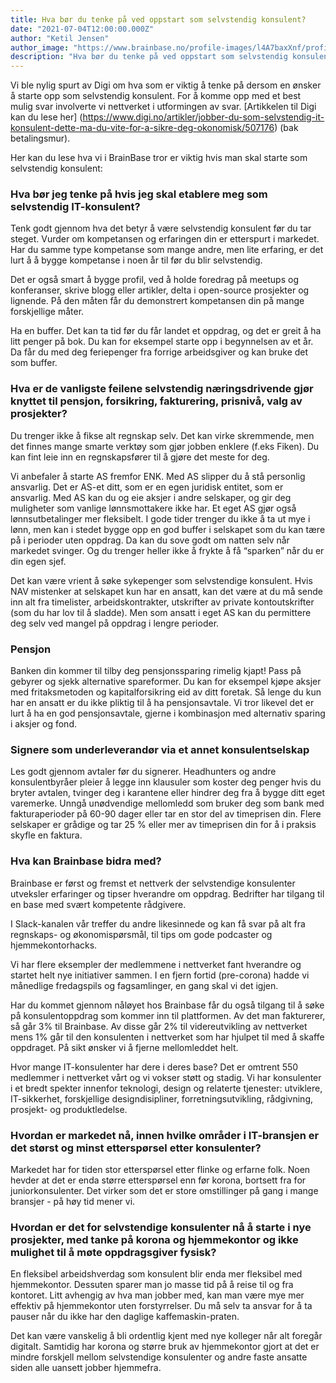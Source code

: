 ```yaml
---
title: Hva bør du tenke på ved oppstart som selvstendig konsulent?
date: "2021-07-04T12:00:00.000Z"
author: "Ketil Jensen"
author_image: "https://www.brainbase.no/profile-images/l4A7baxXnf/profilePicture.jpg"
description: "Hva bør du tenke på ved oppstart som selvstendig konsulent"
---
```


Vi ble nylig spurt av Digi om hva som er viktig å tenke på dersom en ønsker å starte opp som selvstendig konsulent. For å komme opp med et best mulig svar involverte vi nettverket i utformingen av svar. [Artikkelen til Digi kan du lese her] (https://www.digi.no/artikler/jobber-du-som-selvstendig-it-konsulent-dette-ma-du-vite-for-a-sikre-deg-okonomisk/507176) (bak betalingsmur).

Her kan du lese hva vi i BrainBase tror er viktig hvis man skal starte som selvstendig konsulent:

### Hva bør jeg tenke på hvis jeg skal etablere meg som selvstendig IT-konsulent?
Tenk godt gjennom hva det betyr å være selvstendig konsulent før du tar steget. Vurder om kompetansen og erfaringen din er etterspurt i markedet. Har du samme type kompetanse som mange andre, men lite erfaring, er det lurt å å bygge kompetanse i noen år til før du blir selvstendig.

Det er også smart å bygge profil, ved å holde foredrag på meetups og konferanser, skrive blogg eller artikler, delta i open-source prosjekter og lignende. På den måten får du demonstrert kompetansen din på mange forskjellige måter.

Ha en buffer. Det kan ta tid før du får landet et oppdrag, og det er greit å ha litt penger på bok. Du kan for eksempel starte opp i begynnelsen av et år. Da får du med deg feriepenger fra forrige arbeidsgiver og kan bruke det som buffer.

### Hva er de vanligste feilene selvstendig næringsdrivende gjør knyttet til pensjon, forsikring, fakturering, prisnivå, valg av prosjekter?
Du trenger ikke å fikse alt regnskap selv. Det kan virke skremmende, men det finnes mange smarte verktøy som gjør jobben enklere (f.eks Fiken). Du kan fint leie inn en regnskapsfører til å gjøre det meste for deg.

Vi anbefaler å starte AS fremfor ENK.  Med AS slipper du å stå personlig ansvarlig. Det er AS-et ditt, som er en egen juridisk entitet, som er ansvarlig. Med AS kan du og eie aksjer i andre selskaper, og gir deg muligheter som vanlige lønnsmottakere ikke har.
Et eget AS gjør også lønnsutbetalinger mer fleksibelt. I gode tider trenger du ikke å ta ut mye i lønn, men kan i stedet bygge opp en god buffer i selskapet som du kan tære på i perioder uten oppdrag. Da kan du sove godt om natten selv når markedet svinger. Og du trenger heller ikke å frykte å få “sparken” når du er din egen sjef.

Det kan være vrient å søke sykepenger som selvstendige konsulent. Hvis NAV mistenker at selskapet kun har en ansatt, kan det være at du må sende inn alt fra timelister, arbeidskontrakter, utskrifter av private kontoutskrifter (som du har lov til å sladde). Men som ansatt i eget AS kan du permittere deg selv ved mangel på oppdrag i lengre perioder.

### Pensjon
Banken din kommer til tilby deg pensjonssparing rimelig kjapt! Pass på gebyrer og sjekk alternative spareformer. Du kan for eksempel kjøpe aksjer med fritaksmetoden og kapitalforsikring eid av ditt foretak. Så lenge du kun har en ansatt er du ikke pliktig til å ha pensjonsavtale. Vi tror likevel det er lurt å ha en god pensjonsavtale, gjerne i kombinasjon med alternativ sparing i aksjer og fond.

### Signere som underleverandør via et annet konsulentselskap
Les godt gjennom avtaler før du signerer. Headhunters og andre konsulentbyråer pleier å legge inn klausuler som koster deg penger hvis du bryter avtalen, tvinger deg i karantene eller hindrer deg fra å bygge ditt eget varemerke. Unngå unødvendige mellomledd som bruker deg som bank med fakturaperioder på 60-90 dager eller tar en stor del av timeprisen din. Flere selskaper er grådige og tar 25 % eller mer av timeprisen din for å i praksis skyfle en faktura.


### Hva kan Brainbase bidra med?
Brainbase er først og fremst et nettverk der selvstendige konsulenter utveksler erfaringer og tipser hverandre om oppdrag. Bedrifter har tilgang til en base med svært kompetente rådgivere.

I Slack-kanalen vår treffer du andre likesinnede og kan få svar på alt fra regnskaps- og økonomispørsmål, til tips om gode podcaster og hjemmekontorhacks.

Vi har flere eksempler der medlemmene i nettverket fant hverandre og startet helt nye initiativer sammen. I en fjern fortid (pre-corona) hadde vi månedlige fredagspils og fagsamlinger, en gang skal vi det igjen. 

Har du kommet gjennom nåløyet hos Brainbase får du også tilgang til å søke på konsulentoppdrag som kommer inn til plattformen. Av det man fakturerer, så går 3% til Brainbase. Av disse går 2% til videreutvikling av nettverket mens 1% går til den konsulenten i nettverket som har hjulpet til med å skaffe oppdraget. På sikt ønsker vi å fjerne mellomleddet helt.

Hvor mange IT-konsulenter har dere i deres base?
Det er omtrent 550 medlemmer i nettverket vårt og vi vokser støtt og stadig. Vi har konsulenter i et bredt spekter innenfor teknologi, design og relaterte tjenester: utviklere, IT-sikkerhet, forskjellige designdisipliner, forretningsutvikling, rådgivning, prosjekt- og produktledelse.

### Hvordan er markedet nå, innen hvilke områder i IT-bransjen er det størst og minst etterspørsel etter konsulenter?
Markedet har for tiden stor etterspørsel etter flinke og erfarne folk. Noen hevder at det er enda større etterspørsel enn før korona, bortsett fra for juniorkonsulenter. Det virker som det er store omstillinger på gang i mange bransjer - på høy tid mener vi.

### Hvordan er det for selvstendige konsulenter nå å starte i nye prosjekter, med tanke på korona og hjemmekontor og ikke mulighet til å møte oppdragsgiver fysisk?
En fleksibel arbeidshverdag som konsulent blir enda mer fleksibel med hjemmekontor. Dessuten sparer man jo masse tid på å reise til og fra kontoret. Litt avhengig av hva man jobber med, kan man være mye mer effektiv på hjemmekontor uten forstyrrelser. Du må selv ta ansvar for å ta pauser når du ikke har den daglige kaffemaskin-praten.

Det kan være vanskelig å bli ordentlig kjent med nye kolleger når alt foregår digitalt. Samtidig har korona og større bruk av hjemmekontor gjort at det er mindre forskjell mellom selvstendige konsulenter og andre faste ansatte siden alle uansett jobber hjemmefra.
